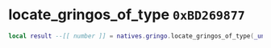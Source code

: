 # locate_gringos_of_type `0xBD269877`

```lua
local result --[[ number ]] = natives.gringo.locate_gringos_of_type(_unk0 --[[ number ]], _unk1 --[[ number ]], _unk2 --[[ number ]], _unk3 --[[ number ]], _unk4 --[[ number ]])
```